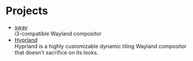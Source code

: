 # Projects

- [sway](https://github.com/swaywm/sway)
  <br/>i3-compatible Wayland compositor
- [Hyprland](https://github.com/hyprwm/Hyprland)
  <br/>Hyprland is a highly customizable dynamic tiling Wayland compositor that doesn't sacrifice on its looks.